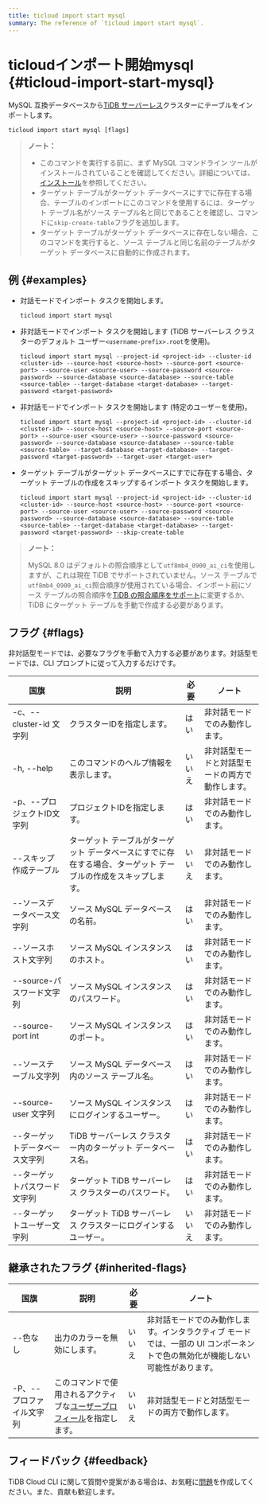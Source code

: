 ```yaml
---
title: ticloud import start mysql
summary: The reference of `ticloud import start mysql`.
---
```


# ticloudインポート開始mysql {#ticloud-import-start-mysql}

MySQL 互換データベースから[TiDB サーバーレス](/tidb-cloud/select-cluster-tier.md#tidb-serverless)クラスターにテーブルをインポートします。

```shell
ticloud import start mysql [flags]
```

> **ノート：**
>
> -   このコマンドを実行する前に、まず MySQL コマンドライン ツールがインストールされていることを確認してください。詳細については、 [インストール](/tidb-cloud/get-started-with-cli.md#installation)を参照してください。
> -   ターゲット テーブルがターゲット データベースにすでに存在する場合、テーブルのインポートにこのコマンドを使用するには、ターゲット テーブル名がソース テーブル名と同じであることを確認し、コマンドに`skip-create-table`フラグを追加します。
> -   ターゲット テーブルがターゲット データベースに存在しない場合、このコマンドを実行すると、ソース テーブルと同じ名前のテーブルがターゲット データベースに自動的に作成されます。

## 例 {#examples}

-   対話モードでインポート タスクを開始します。

    ```shell
    ticloud import start mysql
    ```

-   非対話モードでインポート タスクを開始します (TiDB サーバーレス クラスターのデフォルト ユーザー`<username-prefix>.root`を使用)。

    ```shell
    ticloud import start mysql --project-id <project-id> --cluster-id <cluster-id> --source-host <source-host> --source-port <source-port> --source-user <source-user> --source-password <source-password> --source-database <source-database> --source-table <source-table> --target-database <target-database> --target-password <target-password>
    ```

-   非対話モードでインポート タスクを開始します (特定のユーザーを使用)。

    ```shell
    ticloud import start mysql --project-id <project-id> --cluster-id <cluster-id> --source-host <source-host> --source-port <source-port> --source-user <source-user> --source-password <source-password> --source-database <source-database> --source-table <source-table> --target-database <target-database> --target-password <target-password> --target-user <target-user>
    ```

-   ターゲット テーブルがターゲット データベースにすでに存在する場合、ターゲット テーブルの作成をスキップするインポート タスクを開始します。

    ```shell
    ticloud import start mysql --project-id <project-id> --cluster-id <cluster-id> --source-host <source-host> --source-port <source-port> --source-user <source-user> --source-password <source-password> --source-database <source-database> --source-table <source-table> --target-database <target-database> --target-password <target-password> --skip-create-table
    ```

> **ノート：**
>
> MySQL 8.0 はデフォルトの照合順序として`utf8mb4_0900_ai_ci`を使用しますが、これは現在 TiDB でサポートされていません。ソース テーブルで`utf8mb4_0900_ai_ci`照合順序が使用されている場合、インポート前にソース テーブルの照合順序を[TiDB の照合順序をサポート](/character-set-and-collation.md#character-sets-and-collations-supported-by-tidb)に変更するか、TiDB にターゲット テーブルを手動で作成する必要があります。

## フラグ {#flags}

非対話型モードでは、必要なフラグを手動で入力する必要があります。対話型モードでは、CLI プロンプトに従って入力するだけです。

| 国旗                  | 説明                                                       | 必要  | ノート                      |
| ------------------- | -------------------------------------------------------- | --- | ------------------------ |
| -c、--cluster-id 文字列 | クラスターIDを指定します。                                           | はい  | 非対話モードでのみ動作します。          |
| -h, --help          | このコマンドのヘルプ情報を表示します。                                      | いいえ | 非対話型モードと対話型モードの両方で動作します。 |
| -p、--プロジェクトID文字列    | プロジェクトIDを指定します。                                          | はい  | 非対話モードでのみ動作します。          |
| --スキップ作成テーブル        | ターゲット テーブルがターゲット データベースにすでに存在する場合、ターゲット テーブルの作成をスキップします。 | いいえ | 非対話モードでのみ動作します。          |
| --ソースデータベース文字列      | ソース MySQL データベースの名前。                                     | はい  | 非対話モードでのみ動作します。          |
| --ソースホスト文字列         | ソース MySQL インスタンスのホスト。                                    | はい  | 非対話モードでのみ動作します。          |
| --source-パスワード文字列   | ソース MySQL インスタンスのパスワード。                                  | はい  | 非対話モードでのみ動作します。          |
| --source-port int   | ソース MySQL インスタンスのポート。                                    | はい  | 非対話モードでのみ動作します。          |
| --ソーステーブル文字列        | ソース MySQL データベース内のソース テーブル名。                             | はい  | 非対話モードでのみ動作します。          |
| --source-user 文字列   | ソース MySQL インスタンスにログインするユーザー。                             | はい  | 非対話モードでのみ動作します。          |
| --ターゲットデータベース文字列    | TiDB サーバーレス クラスター内のターゲット データベース名。                        | はい  | 非対話モードでのみ動作します。          |
| --ターゲットパスワード文字列     | ターゲット TiDB サーバーレス クラスターのパスワード。                           | はい  | 非対話モードでのみ動作します。          |
| --ターゲットユーザー文字列      | ターゲット TiDB サーバーレス クラスターにログインするユーザー。                      | いいえ | 非対話モードでのみ動作します。          |

## 継承されたフラグ {#inherited-flags}

| 国旗             | 説明                                                                               | 必要  | ノート                                                               |
| -------------- | -------------------------------------------------------------------------------- | --- | ----------------------------------------------------------------- |
| --色なし          | 出力のカラーを無効にします。                                                                   | いいえ | 非対話モードでのみ動作します。インタラクティブ モードでは、一部の UI コンポーネントで色の無効化が機能しない可能性があります。 |
| -P、--プロファイル文字列 | このコマンドで使用されるアクティブな[ユーザープロフィール](/tidb-cloud/cli-reference.md#user-profile)を指定します。 | いいえ | 非対話型モードと対話型モードの両方で動作します。                                          |

## フィードバック {#feedback}

TiDB Cloud CLI に関して質問や提案がある場合は、お気軽に[問題](https://github.com/tidbcloud/tidbcloud-cli/issues/new/choose)を作成してください。また、貢献も歓迎します。
